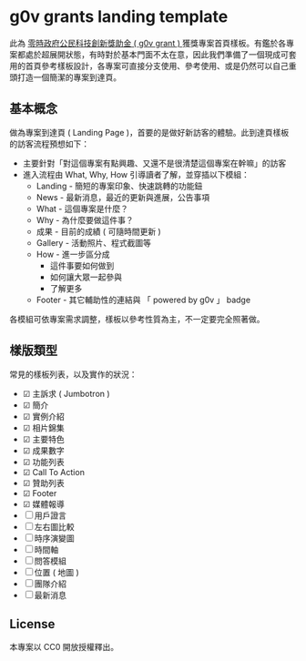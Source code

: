# g0v grants landing template

此為 [零時政府公民科技創新獎助金 ( g0v grant ) ](https://grants.g0v.tw) 獲獎專案首頁樣板。有鑑於各專案都處於超展開狀態，有時對於基本門面不太在意，因此我們準備了一個現成可套用的首頁參考樣板設計，各專案可直接分支使用、參考使用、或是仍然可以自己重頭打造一個簡潔的專案到達頁。

## 基本概念

做為專案到達頁 ( Landing Page )，首要的是做好新訪客的體驗。此到達頁樣板的訪客流程預想如下：

 * 主要針對「對這個專案有點興趣、又還不是很清楚這個專案在幹嘛」的訪客
 * 進入流程由 What, Why, How 引導讀者了解，並穿插以下模組：
   * Landing - 簡短的專案印象、快速跳轉的功能鈕
   * News - 最新消息，最近的更新與進展，公告事項
   * What - 這個專案是什麼？
   * Why - 為什麼要做這件事？
   * 成果 - 目前的成績 ( 可隨時間更新 )
   * Gallery - 活動照片、程式截圖等
   * How - 進一步區分成
     * 這件事要如何做到
     * 如何讓大眾一起參與
     * 了解更多
   * Footer - 其它輔助性的連結與 「 powered by g0v 」 badge
 
各模組可依專案需求調整，樣板以參考性質為主，不一定要完全照著做。


## 樣版類型

常見的樣板列表，以及實作的狀況：

 * ☑ 主訴求 ( Jumbotron )
 * ☑ 簡介
 * ☑ 實例介紹
 * ☑ 相片錦集
 * ☑ 主要特色
 * ☑ 成果數字
 * ☑ 功能列表
 * ☑ Call To Action
 * ☑ 贊助列表
 * ☑ Footer
 * ☑ 媒體報導
 * ☐ 用戶證言
 * ☐ 左右圖比較
 * ☐ 時序演變圖
 * ☐ 時間軸
 * ☐ 問答模組
 * ☐ 位置 ( 地圖 )
 * ☐ 團隊介紹
 * ☐ 最新消息


## License

本專案以 CC0 開放授權釋出。


